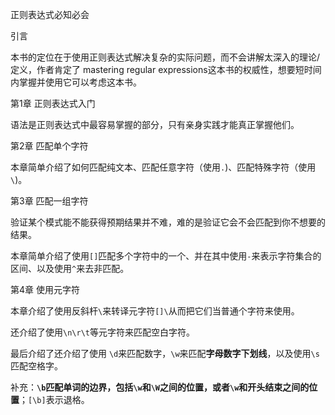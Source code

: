 正则表达式必知必会

引言 

本书的定位在于使用正则表达式解决复杂的实际问题，而不会讲解太深入的理论/定义，作者肯定了 mastering regular expressions这本书的权威性，想要短时间内掌握并使用它可以考虑这本书。

第1章 正则表达式入门 

语法是正则表达式中最容易掌握的部分，只有亲身实践才能真正掌握他们。

第2章 匹配单个字符

本章简单介绍了如何匹配纯文本、匹配任意字符（使用`.`)、匹配特殊字符（使用`\`)。

第3章 匹配一组字符

验证某个模式能不能获得预期结果并不难，难的是验证它会不会匹配到你不想要的结果。

本章简单介绍了使用`[]`匹配多个字符中的一个、并在其中使用`-`来表示字符集合的区间、以及使用`^`来去非匹配。

第4章 使用元字符

本章介绍了使用反斜杆`\`来转译元字符`[]\`从而把它们当普通个字符来使用。

还介绍了使用`\n\r\t`等元字符来匹配空白字符。

最后介绍了还介绍了使用 `\d`来匹配数字，`\w`来匹配**字母数字下划线**，以及使用`\s`匹配空格字。

补充：**`\b`匹配单词的边界，包括`\w`和`\W`之间的位置，或者`\w`和开头结束之间的位置**；`[\b]`表示退格。
